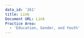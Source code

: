 ```yaml
---
data_id: '261'
title: Link
Document URL: Link
Practice Area:
  - 'Education, Gender, and Youth'
---
```

